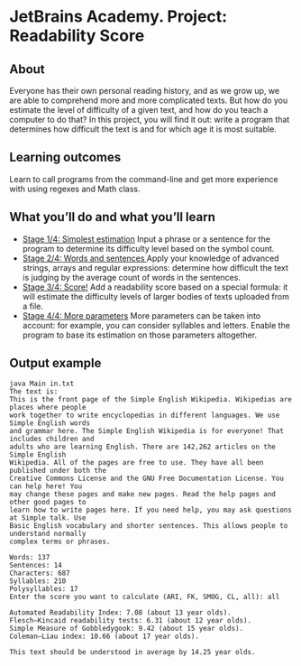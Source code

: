# JetBrains Academy. Project: Readability Score

## About

Everyone has their own personal reading history, and as we grow up, we are able to comprehend more and more complicated texts. But how do you estimate the level of difficulty of a given text, and how do you teach a computer to do that? In this project, you will find it out: write a program that determines how difficult the text is and for which age it is most suitable.

## Learning outcomes
Learn to call programs from the command-line and get more experience with using regexes and Math class.

## What you’ll do and what you’ll learn
- [Stage 1/4: Simplest estimation](https://hyperskill.org/projects/39/stages/205/implement) Input a phrase or a sentence for the program to determine its difficulty level based on the symbol count. 
- [Stage 2/4: Words and sentences ](https://hyperskill.org/projects/39/stages/206/implement) Apply your knowledge of advanced strings, arrays and regular expressions: determine how difficult the text is judging by the average count of words in the sentences. 
- [Stage 3/4: Score!](https://hyperskill.org/projects/39/stages/207/implement) Add a readability score based on a special formula: it will estimate the difficulty levels of larger bodies of texts uploaded from a file. 
- [Stage 4/4: More parameters](https://hyperskill.org/projects/39/stages/208/implement) More parameters can be taken into account: for example, you can consider syllables and letters. Enable the program to base its estimation on those parameters altogether. 

## Output example

```
java Main in.txt
The text is:
This is the front page of the Simple English Wikipedia. Wikipedias are places where people
work together to write encyclopedias in different languages. We use Simple English words
and grammar here. The Simple English Wikipedia is for everyone! That includes children and
adults who are learning English. There are 142,262 articles on the Simple English
Wikipedia. All of the pages are free to use. They have all been published under both the
Creative Commons License and the GNU Free Documentation License. You can help here! You
may change these pages and make new pages. Read the help pages and other good pages to
learn how to write pages here. If you need help, you may ask questions at Simple talk. Use
Basic English vocabulary and shorter sentences. This allows people to understand normally
complex terms or phrases.
 
Words: 137
Sentences: 14
Characters: 687
Syllables: 210
Polysyllables: 17
Enter the score you want to calculate (ARI, FK, SMOG, CL, all): all
 
Automated Readability Index: 7.08 (about 13 year olds).
Flesch–Kincaid readability tests: 6.31 (about 12 year olds).
Simple Measure of Gobbledygook: 9.42 (about 15 year olds).
Coleman–Liau index: 10.66 (about 17 year olds).
 
This text should be understood in average by 14.25 year olds.
```
